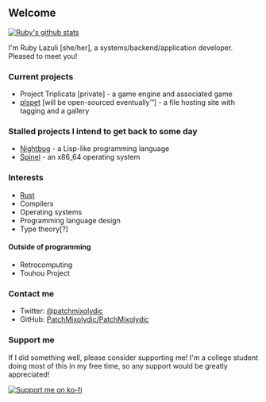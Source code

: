 ## Welcome

[![Ruby's github stats](https://github-readme-stats.vercel.app/api?username=patchmixolydic)](https://github.com/anuraghazra/github-readme-stats)

I'm Ruby Lazuli \[she/her], a systems/backend/application developer. Pleased to meet you!

### Current projects
* Project Triplicata \[private] - a game engine and associated game
* [plspet](https://pls.pet) \[will be open-sourced eventually™] - a file hosting site with tagging and a gallery

### Stalled projects I intend to get back to some day
* [Nightbug](https://github.com/PatchMixolydic/nightbug) - a Lisp-like programming language
* [Spinel](https://github.com/PatchMixolydic/spinel) - an x86_64 operating system

### Interests
* [Rust](https://rust-lang.org)
* Compilers
* Operating systems
* Programming language design
* Type theory\[?]

#### Outside of programming
* Retrocomputing
* Touhou Project

### Contact me
* Twitter: [@patchmixolydic](https://twitter.com/patchmixolydic)
* GitHub: [PatchMixolydic/PatchMixolydic](https://github.com/PatchMixolydic/PatchMixolydic/issues)

### Support me
If I did something well, please consider supporting me! I'm a college student doing most of this in my
free time, so any support would be greatly appreciated!

[![Support me on ko-fi](https://www.ko-fi.com/img/githubbutton_sm.svg)](https://ko-fi.com/J3J329CNL)

<!--
**PatchMixolydic/PatchMixolydic** is a ✨ _special_ ✨ repository because its `README.md` (this file) appears on your GitHub profile.

Here are some ideas to get you started:

- 🔭 I’m currently working on ...
- 🌱 I’m currently learning ...
- 👯 I’m looking to collaborate on ...
- 🤔 I’m looking for help with ...
- 💬 Ask me about ...
- 📫 How to reach me: ...
- 😄 Pronouns: ...
- ⚡ Fun fact: ...
-->

